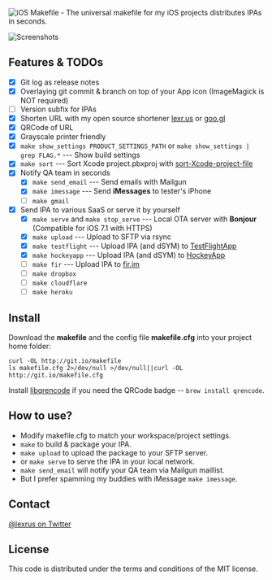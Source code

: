 ![iOS Makefile - The universal makefile for my iOS projects distributes IPAs in seconds.](https://cloud.githubusercontent.com/assets/219689/3063886/3adcae20-e248-11e3-83b5-437854b66e80.png)

![Screenshots](https://cloud.githubusercontent.com/assets/219689/2875724/fa99b87a-d424-11e3-8ed6-cc6522b7f257.png)

## Features & TODOs
- [x] Git log as release notes
- [x] Overlaying git commit & branch on top of your App icon (ImageMagick is NOT required)
- [ ] Version subfix for IPAs
- [x] Shorten URL with my open source shortener [lexr.us](http://lexr.us) or [goo.gl](https://goo.gl)
- [x] QRCode of URL
- [x] Grayscale printer friendly
- [x] ```make show_settings PRODUCT_SETTINGS_PATH``` or ```make show_settings | grep FLAG.*``` --- Show build settings
- [x] ```make sort``` --- Sort Xcode project.pbxproj with [sort-Xcode-project-file](http://danieltull.co.uk/blog/2013/09/05/easier-merging-of-xcode-project-files/)
- [x] Notify QA team in seconds
  - [x] ```make send_email``` --- Send emails with Mailgun
  - [x] ```make imessage``` --- Send __iMessages__ to tester's iPhone
  - [ ] ```make gmail```
- [x] Send IPA to various SaaS or serve it by yourself
  - [x] ```make serve``` and ```make stop_serve``` --- Local OTA server with __Bonjour__ (Compatible for iOS 7.1 with HTTPS)
  - [x] ```make upload``` --- Upload to SFTP via rsync
  - [x] ```make testflight``` --- Upload IPA (and dSYM) to [TestFlightApp](https://testflightapp.com/)
  - [x] ```make hockeyapp``` --- Upload IPA (and dSYM) to [HockeyApp](https://hockeyapp.net/)
  - [ ] ```make fir``` --- Upload IPA to [fir.im](http://fir.im/)
  - [ ] ```make dropbox```
  - [ ] ```make cloudflare```
  - [ ] ```make heroku```

## Install

Download the __makefile__ and the config file __makefile.cfg__ into your project home folder:
```
curl -OL http://git.io/makefile
ls makefile.cfg 2>/dev/null >/dev/null||curl -OL http://git.io/makefile.cfg
```

Install [libqrencode](http://fukuchi.org/works/qrencode/) if you need the QRCode badge -- ```brew install qrencode```.

## How to use?

* Modify makefile.cfg to match your workspace/project settings.
* ```make``` to build & package your IPA.
* ```make upload``` to upload the package to your SFTP server.
* or ```make serve``` to serve the IPA in your local network.
* ```make send_email``` will notify your QA team via Mailgun maillist.
* But I prefer spamming my buddies with iMessage ```make imessage```.

## Contact
[@lexrus on Twitter](https://twitter.com/lexrus)

## License
This code is distributed under the terms and conditions of the MIT license.
